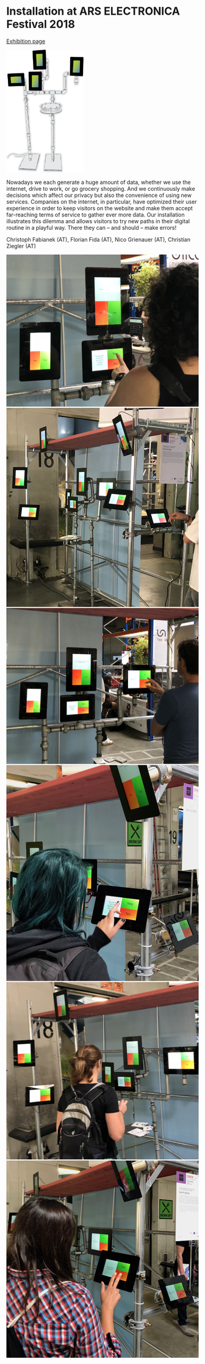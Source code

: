 # Installation at ARS ELECTRONICA Festival 2018
[Exhibition page](https://ars.electronica.art/error/en/yourdata/)

<img src="dfs-example-setup.png" width="40%" height="auto">

Nowadays we each generate a huge amount of data, whether we use the internet, drive to work, or go grocery shopping. And we continuously make decisions which affect our privacy but also the convenience of using new services. Companies on the internet, in particular, have optimized their user experience in order to keep visitors on the website and make them accept far-reaching terms of service to gather ever more data. Our installation illustrates this dilemma and allows visitors to try new paths in their digital routine in a playful way. There they can – and should – make errors!

Christoph Fabianek (AT), Florian Fida (AT), Nico Grienauer (AT), Christian Ziegler (AT) 

![dfs installation at ars electronika festival 2018](dfs-ars18-01.jpg)
![dfs installation at ars electronika festival 2018](dfs-ars18-02.jpg)
![dfs installation at ars electronika festival 2018](dfs-ars18-03.jpg)
![dfs installation at ars electronika festival 2018](dfs-ars18-04.jpg)
![dfs installation at ars electronika festival 2018](dfs-ars18-05.jpg)
![dfs installation at ars electronika festival 2018](dfs-ars18-06.jpg)
